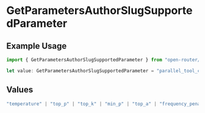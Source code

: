 # GetParametersAuthorSlugSupportedParameter

## Example Usage

```typescript
import { GetParametersAuthorSlugSupportedParameter } from "open-router/models/operations";

let value: GetParametersAuthorSlugSupportedParameter = "parallel_tool_calls";
```

## Values

```typescript
"temperature" | "top_p" | "top_k" | "min_p" | "top_a" | "frequency_penalty" | "presence_penalty" | "repetition_penalty" | "max_tokens" | "logit_bias" | "logprobs" | "top_logprobs" | "seed" | "response_format" | "structured_outputs" | "stop" | "tools" | "tool_choice" | "parallel_tool_calls" | "include_reasoning" | "reasoning" | "web_search_options" | "verbosity"
```